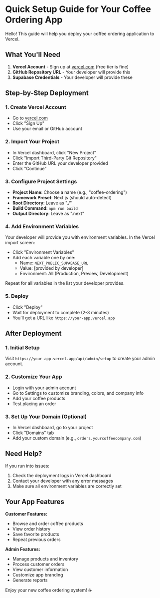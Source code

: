 # Quick Setup Guide for Your Coffee Ordering App

Hello! This guide will help you deploy your coffee ordering application to Vercel.

## What You'll Need

1. **Vercel Account** - Sign up at [vercel.com](https://vercel.com) (free tier is fine)
2. **GitHub Repository URL** - Your developer will provide this
3. **Supabase Credentials** - Your developer will provide these

## Step-by-Step Deployment

### 1. Create Vercel Account
- Go to [vercel.com](https://vercel.com)
- Click "Sign Up"
- Use your email or GitHub account

### 2. Import Your Project
- In Vercel dashboard, click "New Project"
- Click "Import Third-Party Git Repository"
- Enter the GitHub URL your developer provided
- Click "Continue"

### 3. Configure Project Settings
- **Project Name**: Choose a name (e.g., "coffee-ordering")
- **Framework Preset**: Next.js (should auto-detect)
- **Root Directory**: Leave as "./"
- **Build Command**: `npm run build`
- **Output Directory**: Leave as ".next"

### 4. Add Environment Variables
Your developer will provide you with environment variables. In the Vercel import screen:

- Click "Environment Variables"
- Add each variable one by one:
  - Name: `NEXT_PUBLIC_SUPABASE_URL`
  - Value: [provided by developer]
  - Environment: All (Production, Preview, Development)

Repeat for all variables in the list your developer provides.

### 5. Deploy
- Click "Deploy"
- Wait for deployment to complete (2-3 minutes)
- You'll get a URL like `https://your-app.vercel.app`

## After Deployment

### 1. Initial Setup
Visit `https://your-app.vercel.app/api/admin/setup` to create your admin account.

### 2. Customize Your App
- Login with your admin account
- Go to Settings to customize branding, colors, and company info
- Add your coffee products
- Test placing an order

### 3. Set Up Your Domain (Optional)
- In Vercel dashboard, go to your project
- Click "Domains" tab
- Add your custom domain (e.g., `orders.yourcoffeecompany.com`)

## Need Help?

If you run into issues:
1. Check the deployment logs in Vercel dashboard
2. Contact your developer with any error messages
3. Make sure all environment variables are correctly set

## Your App Features

**Customer Features:**
- Browse and order coffee products
- View order history
- Save favorite products
- Repeat previous orders

**Admin Features:**
- Manage products and inventory
- Process customer orders
- View customer information
- Customize app branding
- Generate reports

Enjoy your new coffee ordering system! ☕
